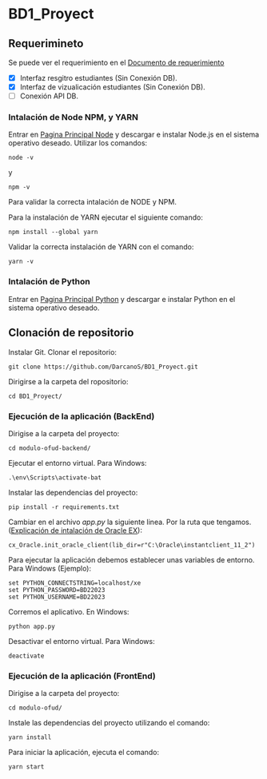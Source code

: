 # BD1_Proyect
## Requerimineto
Se puede ver el requerimiento en el [Documento de requerimiento](https://udistritaleduco-my.sharepoint.com/:b:/r/personal/sordonez_udistrital_edu_co/Documents/Estudiantes/EStu2023-1/BDI81-2023-1/MaterialBDI81-2023-1/Material/Modulo/RequerimientoInicialBDI-2023-1.pdf?csf=1&web=1&e=locyI2)
- [x] Interfaz resgitro estudiantes (Sin Conexión DB).
- [x] Interfaz de vizualicación estudiantes (Sin Conexión DB).
- [ ] Conexión API DB.

### Intalación de Node NPM, y YARN
Entrar en [Pagina Principal Node](https://nodejs.org/es/download/) y descargar e instalar Node.js en el sistema operativo deseado.
Utilizar los comandos:
```node
node -v
```
y
```node
npm -v
```
Para validar la correcta intalación de NODE y NPM.

Para la instalación de YARN ejecutar el siguiente comando:
```node
npm install --global yarn
```
Validar la correcta instalación de YARN con el comando:
```node
yarn -v
```
### Intalación de Python
Entrar en [Pagina Principal Python](https://www.python.org/downloads/) y descargar e instalar Python en el sistema operativo deseado.
## Clonación de repositorio
Instalar Git.
Clonar el repositorio:
```node
git clone https://github.com/DarcanoS/BD1_Proyect.git
```
Dirigirse a la carpeta del ropositorio:
```node
cd BD1_Proyect/
```
### Ejecución de la aplicación (BackEnd)
Dirigise a la carpeta del proyecto:
```node
cd modulo-ofud-backend/
```
Ejecutar el entorno virtual. Para Windows:
```node
.\env\Scripts\activate-bat
```
Instalar las dependencias del proyecto:
```node
pip install -r requirements.txt
```
Cambiar en el archivo _app.py_ la siguiente linea. Por la ruta que tengamos. ([Explicación de intalación de Oracle EX](https://cx-oracle.readthedocs.io/en/latest/user_guide/installation.html)):
```node
cx_Oracle.init_oracle_client(lib_dir=r"C:\Oracle\instantclient_11_2")
```
Para ejecutar la aplicación debemos establecer unas variables de entorno. Para Windows (Ejemplo):
```node
set PYTHON_CONNECTSTRING=localhost/xe
set PYTHON_PASSWORD=BD22023
set PYTHON_USERNAME=BD22023
```
Corremos el aplicativo. En Windows:
```node
python app.py
```
Desactivar el entorno virtual. Para Windows:
```node
deactivate
```
### Ejecución de la aplicación (FrontEnd)
Dirigise a la carpeta del proyecto:
```node
cd modulo-ofud/
```
Instale las dependencias del proyecto utilizando el comando:
```node
yarn install
```
Para iniciar la aplicación, ejecuta el comando:
```node
yarn start
```